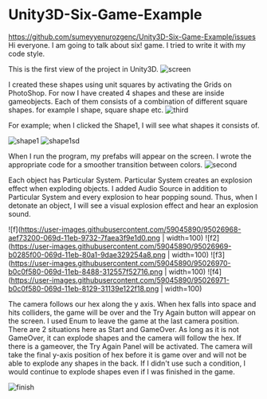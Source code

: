 # Unity3D-Six-Game-Example
https://github.com/sumeyyenurozgenc/Unity3D-Six-Game-Example/issues
Hi everyone. I am going to talk about six! game. I tried to write it with my code style.


This is the first view of the project in Unity3D.
![screen](https://user-images.githubusercontent.com/59045890/95026228-99333e00-0698-11eb-9973-9fa4a4d67132.png)


I created these shapes using unit squares by activating the Grids on PhotoShop. For now I have created 4 shapes and these are inside gameobjects. Each of them consists of a combination of different square shapes. for example l shape, square shape etc.
![third](https://user-images.githubusercontent.com/59045890/95026458-304cc580-069a-11eb-9d5b-d38549b71acc.png)


For example; when I clicked the Shape1, I will see what shapes it consists of.

![shape1](https://user-images.githubusercontent.com/59045890/95026473-4a86a380-069a-11eb-8843-170640cdfc0b.png)
![shape1sd](https://user-images.githubusercontent.com/59045890/95026475-4c506700-069a-11eb-94ee-1cd9079369cb.png)


When I run the program, my prefabs will appear on the screen. I wrote the appropriate code for a smoother transition between colors.
![second](https://user-images.githubusercontent.com/59045890/95026300-1363c280-0699-11eb-937c-90d70296f80d.png)


Each object has Particular System. Particular System creates an explosion effect when exploding objects. I added Audio Source in addition to Particular System and every explosion to hear popping sound. Thus, when I detonate an object, I will see a visual explosion effect and hear an explosion sound.

![f](https://user-images.githubusercontent.com/59045890/95026968-aef73200-069d-11eb-9732-7faea3f9e1d0.png | width=100)
![f2](https://user-images.githubusercontent.com/59045890/95026969-b0285f00-069d-11eb-80a1-9dae329254a8.png | width=100)
![f3](https://user-images.githubusercontent.com/59045890/95026970-b0c0f580-069d-11eb-8488-312557f52716.png | width=100)
![f4](https://user-images.githubusercontent.com/59045890/95026971-b0c0f580-069d-11eb-8129-31139e122f18.png | width=100)


The camera follows our hex along the y axis.
When hex falls into space and hits colliders, the game will be over and the Try Again button will appear on the screen. I used Enum to leave the game at the last camera position. There are 2 situations here as Start and GameOver. As long as it is not GameOver, it can explode shapes and the camera will follow the hex. If there is a gameover, the Try Again Panel will be activated. The camera will take the final y-axis position of hex before it is game over and will not be able to explode any shapes in the back. If I didn't use such a condition, I would continue to explode shapes even if I was finished in the game.

![finish](https://user-images.githubusercontent.com/59045890/95026701-e1079480-069b-11eb-8cf6-da81f94277ab.png)
